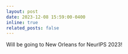 ```yaml
---
layout: post
date: 2023-12-08 15:59:00-0400
inline: true
related_posts: false
---
```


Will be going to New Orleans for NeurIPS 2023!
